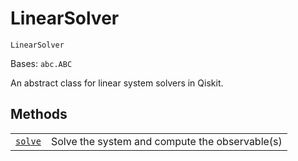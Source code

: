 # LinearSolver

<span id="undefined" />

`LinearSolver`

Bases: `abc.ABC`

An abstract class for linear system solvers in Qiskit.

## Methods

|                                                                                                                                                                          |                                                |
| ------------------------------------------------------------------------------------------------------------------------------------------------------------------------ | ---------------------------------------------- |
| [`solve`](qiskit.algorithms.linear_solvers.LinearSolver.solve#qiskit.algorithms.linear_solvers.LinearSolver.solve "qiskit.algorithms.linear_solvers.LinearSolver.solve") | Solve the system and compute the observable(s) |
